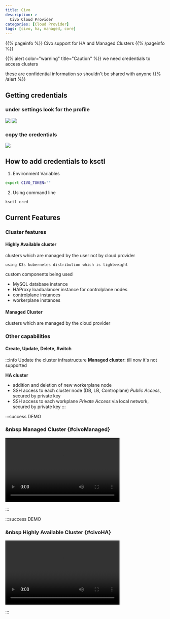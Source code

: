 ```yaml
---
title: Civo
description: >
  Civo Cloud Provider
categories: [Cloud Provider]
tags: [civo, ha, managed, core]
---
```


{{% pageinfo %}}
Civo support for HA and Managed Clusters
{{% /pageinfo %}}

{{% alert color="warning" title="Caution" %}}
we need credentials to access clusters

these are confidential information so shouldn't be shared with anyone
{{% /alert %}}


## Getting credentials

### under settings look for the profile
![](img/civo/civo-settings.png)
![](img/civo/profile.png)

### copy the credentials
![](img/civo/security-api.png)

## How to add credentials to ksctl

1. Environment Variables

```bash
export CIVO_TOKEN=""
```

2. Using command line

```bash
ksctl cred
```

## Current Features

### Cluster features
#### Highly Available cluster
clusters which are managed by the user not by cloud provider

    using K3s kubernetes distribution which is lightweight

custom components being used
- MySQL database instance
- HAProxy loadbalancer instance for controlplane nodes
- controlplane instances
- workerplane instances

#### Managed Cluster
clusters which are managed by the cloud provider

### Other capabilities

#### Create, Update, Delete, Switch

:::info Update the cluster infrastructure
**Managed cluster**: till now it's not supported

**HA cluster**
- addition and deletion of new workerplane node
- SSH access to each cluster node (DB, LB, Controplane) _Public Access_, secured by private key
- SSH access to each workplane _Private Access_ via local network, secured by private key
:::

:::success DEMO

### &nbsp Managed Cluster  {#civoManaged}

<video width="360" height="202" controls>
<source src="../../videos/ksctl-civo-managed.mp4" type="video/mp4" />
Your browser does not support the video tag.
</video>

:::

:::success DEMO

### &nbsp Highly Available Cluster  {#civoHA}

<video width="360" height="202" controls>
<source src="../../videos/ksctl-civo-ha.mp4" type="video/mp4" />
Your browser does not support the video tag.
</video>

:::